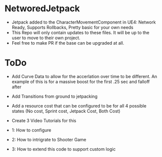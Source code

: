 # NetworedJetpack
* Jetpack added to the CharacterMovementComponent in UE4: Network Ready, Supports Rollbacks, Pretty basic for your own needs
* This Repo will only contain updates to these files. It will be up to the user to move to their own project.
* Feel free to make PR if the base can be upgraded at all. 

# ToDo
* Add Curve Data to allow for the accerlation over time to be different. An example of this is for a massive boost for the first .25 sec and falloff after
* Add Transitions from ground to jetpacking 
* Add a resource cost that can be configured to be for all 4 possible states (No cost, Sprint cost, Jetpack Cost, Both Cost)
* Create 3 Video Tutorials for this

* 1: How to configure
* 2: How to intrigrate to Shooter Game
* 3: How to extend this code to support custom logic
